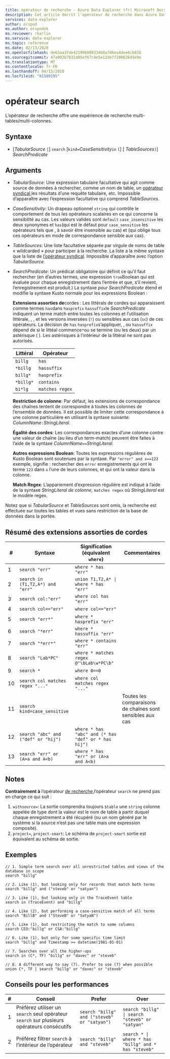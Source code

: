 ```yaml
---
title: opérateur de recherche - Azure Data Explorer (fr) Microsoft Docs
description: Cet article décrit l’opérateur de recherche dans Azure Data Explorer.
services: data-explorer
author: orspod
ms.author: orspodek
ms.reviewer: rkarlin
ms.service: data-explorer
ms.topic: reference
ms.date: 02/13/2020
ms.openlocfilehash: de63aa3fde421996809334b8a746ea4dee8cb026
ms.sourcegitcommit: 47a002b7032a05ef67c4e5e12de7720062645e9e
ms.translationtype: MT
ms.contentlocale: fr-FR
ms.lasthandoff: 04/15/2020
ms.locfileid: "81509195"
---
```

# <a name="search-operator"></a>opérateur search

L’opérateur de recherche offre une expérience de recherche multi-tables/multi-colonnes.

## <a name="syntax"></a>Syntaxe

* [*TabularSource* `|`] `search` [`kind=`*CaseSensitivity*`in` `(`] [ *TableSources*`)`] *SearchPredicate*

## <a name="arguments"></a>Arguments

* *TabularSource*: Une expression tabulaire facultative qui agit comme source de données à rechercher, comme un nom de table, un [opérateur syndical,](unionoperator.md)les résultats d’une requête tabulaire, etc. Impossible d’apparaître avec l’expression facultative qui comprend *TableSources*.

* *CaseSensitivity*: Un drapeau optionnel `string` qui contrôle le comportement de tous les opérateurs scalaires en ce qui concerne la sensibilité au cas. Les valeurs valides sont `default` `case_insensitive` les deux synonymes et `has`(qui est le défaut pour `case_sensitive` les opérateurs tels que , à savoir être insensible au cas) et (qui oblige tous ces opérateurs en mode de correspondance sensible aux cas).

* *TableSources*: Une liste facultative séparée par virgule de noms de table « wildcarded » pour participer à la recherche.
  La liste a la même syntaxe que la liste de [l’opérateur syndical](unionoperator.md).
  Impossible d’apparaître avec l’option *TabularSource*.

* *SearchPredicate*: Un prédicat obligatoire qui définit ce qu’il faut rechercher (en d’autres termes, une expression `true`Boolean qui est évaluée pour chaque enregistrement dans l’entrée et que, s’il revient, l’enregistrement est produit.) La syntaxe *pour SearchPredicate* étend et modifie la syntaxe Kusto normale pour les expressions Boolean :

  **Extensions assorties de**cordes : Les littérals de cordes qui apparaissent comme termes `has`dans `hasprefix` `hassuffix`le *SearchPredicate* indiquent un terme match entre toutes les colonnes et l’utilisation littérale, , , et les versions inversées (`!`) ou sensibles aux cas (`sc`) de ces opérateurs. La décision de `has` `hasprefix`s’appliquer, , ou `hassuffix` dépend de si le littéal commence`*`ou se termine (ou les deux) par un astérisque ( ). Les astérisques à l’intérieur de la littéral ne sont pas autorisés.

    |Littéral   |Opérateur   |
    |----------|-----------|
    |`billg`   |`has`      |
    |`*billg`  |`hassuffix`|
    |`billg*`  |`hasprefix`|
    |`*billg*` |`contains` |
    |`bi*lg`   |`matches regex`|

  **Restriction de colonne**: Par défaut, les extensions de correspondance des chaînes tentent de correspondre à toutes les colonnes de l’ensemble de données. Il est possible de limiter cette correspondance à une colonne particulière en utilisant la syntaxe suivante: *ColumnName*`:`*StringLiteral*.

  **Égalité des cordes**: Les correspondances exactes d’une colonne contre une valeur de chaîne (au lieu d’un term-match) peuvent être faites à l’aide de la syntaxe *ColumnName*`==`*StringLiteral*.

  **Autres expressions Boolean**: Toutes les expressions régulières de Kusto Boolean sont soutenues par la syntaxe.
    Par `"error" and x==123` exemple, signifie : rechercher des `error` enregistrements qui ont le terme `123` dans `x` l’une de leurs colonnes, et qui ont la valeur dans la colonne.

  **Match Regex**: L’appariement d’expression régulière est indiqué à l’aide de la syntaxe *StringLiteral* *de colonne,* `matches regex` où *StringLiteral* est le modèle regex.

Notez que si *TabularSource* et *TableSources* sont omis, la recherche est effectuée sur toutes les tables et vues sans restriction de la base de données dans la portée.

## <a name="summary-of-string-matching-extensions"></a>Résumé des extensions assorties de cordes

  |# |Syntaxe                                 |Signification (équivalent `where`)           |Commentaires|
  |--|---------------------------------------|---------------------------------------|--------|
  | 1|`search "err"`                         |`where * has "err"`                    ||
  | 2|`search in (T1,T2,A*) and "err"`       |<code>union T1,T2,A* &#124; where * has "err"<code>   ||
  | 3|`search col:"err"`                     |`where col has "err"`                  ||
  | 4|`search col=="err"`                    |`where col=="err"`                     ||
  | 5|`search "err*"`                        |`where * hasprefix "err"`              ||
  | 6|`search "*err"`                        |`where * hassuffix "err"`              ||
  | 7|`search "*err*"`                       |`where * contains "err"`               ||
  | 8|`search "Lab*PC"`                      |`where * matches regex @"\bLab\w*PC\b"`||
  | 9|`search *`                             |`where 0==0`                           ||
  |10|`search col matches regex "..."`       |`where col matches regex "..."`        ||
  |11|`search kind=case_sensitive`           |                                       |Toutes les comparaisons de chaînes sont sensibles aux cas|
  |12|`search "abc" and ("def" or "hij")`    |`where * has "abc" and (* has "def" or * has hij")`||
  |13|`search "err" or (A>a and A<b)`        |`where * has "err" or (A>a and A<b)`   ||

## <a name="remarks"></a>Notes

**Contrairement à** l’opérateur [de recherche,](findoperator.md)l’opérateur `search` ne prend pas en charge ce qui suit :

1. `withsource=`: La sortie comprendra toujours `$table` une `string` colonne appelée de type dont la valeur est le nom de table à partir duquel chaque enregistrement a été récupéré (ou un nom généré par le système si la source n’est pas une table mais une expression composite).
2. `project=`, `project-smart`: Le schéma de `project-smart` sortie est équivalent au schéma de sortie.

## <a name="examples"></a>Exemples

```kusto
// 1. Simple term search over all unrestricted tables and views of the database in scope
search "billg"

// 2. Like (1), but looking only for records that match both terms
search "billg" and ("steveb" or "satyan")

// 3. Like (1), but looking only in the TraceEvent table
search in (TraceEvent) and "billg"

// 4. Like (2), but performing a case-sensitive match of all terms
search "BillB" and ("SteveB" or "SatyaN")

// 5. Like (1), but restricting the match to some columns
search CEO:"billg" or CSA:"billg"

// 6. Like (1), but only for some specific time limit
search "billg" and Timestamp >= datetime(1981-01-01)

// 7. Searches over all the higher-ups
search in (C*, TF) "billg" or "davec" or "steveb"

// 8. A different way to say (7). Prefer to use (7) when possible
union C*, TF | search "billg" or "davec" or "steveb"
```

## <a name="performance-tips"></a>Conseils pour les performances

  |# |Conseil                                                                                  |Prefer                                        |Over                                                                    |
  |--|-------------------------------------------------------------------------------------|----------------------------------------------|------------------------------------------------------------------------|
  | 1| Préférez utiliser un `search` seul opérateur `search` sur plusieurs opérateurs consécutifs|`search "billg" and ("steveb" or "satyan")`   |<code>search "billg" &#124; search "steveb" or "satyan"<code>           ||
  | 2| Préférez filtrer `search` à l’intérieur de l’opérateur                                       |`search "billg" and "steveb"`                 |<code>search * &#124; where * has "billg" and * has "steveb"<code>      ||
